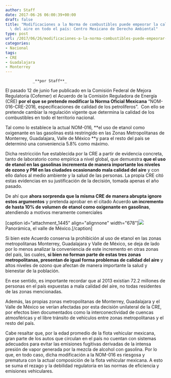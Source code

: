 ```yaml
---
author: Staff
date: 2017-06-26 06:00:39+00:00
draft: false
title: "Modificaciones a la Norma de combustibles puede empeorar la calidad\
  \ del aire en todo el país: Centro Mexicano de Derecho Ambiental"
type: post
url: /2017/06/26/modificaciones-a-la-norma-combustibles-puede-empeorar-la-calidad-del-aire-en-pais-centro-mexicano-derecho-ambiental/
categories:
- Nacional
tags:
- CRE
- Guadalajara
- Monterrey
---
```



				_**por Staff**_

El pasado 12 de junio fue publicado en la Comisión Federal de Mejora Regulatoria (Cofemer) el Acuerdo de la Comisión Reguladora de Energía (CRE) **por el que se pretende modificar la Norma Oficial Mexicana** “NOM-016-CRE-2016, especificaciones de calidad de los petrolíferos”.  Con ello se pretende cambiar la regulación vigente que determina la calidad de los combustibles en todo el territorio nacional.

Tal como lo establece la actual NOM-016, **el uso de etanol como oxigenante en las gasolinas está restringido en las Zonas Metropolitanas de Monterrey, Guadalajara, Valle de México **y para el resto del país se determinó una conveniencia 5.8% como máximo.

Dicha restricción fue establecida por la CRE a partir de evidencia concreta, tanto de laboratorio como empírica a nivel global, que demuestra **que el uso de etanol en las gasolinas incrementa de manera importante los niveles de ozono y PM en las ciudades ocasionando mala calidad del aire** y con ello daños al medio ambiente y la salud de las personas. La propia CRE citó estas evidencias en su justificación de la decisión, tomada apenas el año pasado.

De ahí que **ahora sorprenda que la misma CRE de manera abrupta ignore estos argumentos** y pretenda aprobar en el citado Acuerdo **un incremento de hasta 10% de volumen de etanol como oxigenante en gasolinas**, atendiendo a motivos meramente comerciales

[caption id="attachment_1445" align="alignnone" width="678"][![](/uploads/2017/06/AireNota.jpg)
](/uploads/2017/06/AireNota.jpg) Panorámica, el valle de México.[/caption]

Si bien este Acuerdo conserva la prohibición al uso de etanol en las zonas metropolitanas Monterrey, Guadalajara y Valle de México, se deja de lado por lo menos analizar la conveniencia de este incremento en otras zonas del país, las cuales, **si bien no forman parte de estas tres zonas metropolitanas, presentan de igual forma problemas de calidad del aire** y altos niveles de ozono que afectan de manera importante la salud y bienestar de la población.

En ese sentido, es importante recordar que al 2013 existían 72.2 millones de personas en el país expuestas a mala calidad del aire, no todas residentes de las zonas mencionadas.

Además, las propias zonas metropolitanas de Monterrey, Guadalajara y el Valle de México se verían afectadas por esta decisión unilateral de la CRE, por efectos bien documentados como la interconectividad de cuencas atmosféricas y el libre tránsito de vehículos entre zonas metropolitanas y el resto del país.

Cabe resaltar que, por la edad promedio de la flota vehicular mexicana, gran parte de los autos que circulan en el país no cuentan con sistemas adecuados para evitar las emisiones fugitivas derivadas de la intensa presión de vapor generada por la mezcla de alcohol con gasolina. Por lo que, en todo caso, dicha modificación a la NOM-016 es riesgosa y prematura con la actual composición de la flota vehicular mexicana. A esto se suma el rezago y la debilidad regulatoria en las normas de eficiencia y emisiones vehiculares.		
